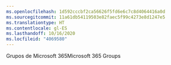 ```yaml
---
ms.openlocfilehash: 1d592cccbf2ca56626f5fd6e6c7c8d4064416a0d
ms.sourcegitcommit: 11a61db54119503e82faec5f99c4273e8d1247e5
ms.translationtype: HT
ms.contentlocale: gl-ES
ms.lasthandoff: 10/16/2020
ms.locfileid: "4069580"
---
```

<span data-ttu-id="bc53d-101">Grupos de Microsoft 365</span><span class="sxs-lookup"><span data-stu-id="bc53d-101">Microsoft 365 Groups</span></span>